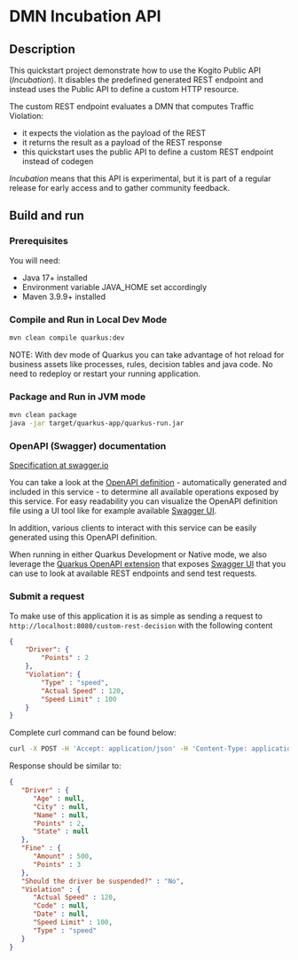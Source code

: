 # DMN Incubation API

## Description

This quickstart project demonstrate how to use the Kogito Public API (*Incubation*). It disables the predefined generated REST endpoint and instead uses the Public API to define a custom HTTP resource.

The custom REST endpoint evaluates a DMN that computes Traffic Violation:

- it expects the violation as the payload of the REST
- it returns the result as a payload of the REST response
- this quickstart uses the public API to define a custom REST endpoint instead of codegen

*Incubation* means that this API is experimental, but it is part of a regular release for early access and to gather community feedback.

## Build and run

### Prerequisites

You will need:
  - Java 17+ installed
  - Environment variable JAVA_HOME set accordingly
  - Maven 3.9.9+ installed

### Compile and Run in Local Dev Mode

```sh
mvn clean compile quarkus:dev
```

NOTE: With dev mode of Quarkus you can take advantage of hot reload for business assets like processes, rules, decision tables and java code. No need to redeploy or restart your running application.

### Package and Run in JVM mode

```sh
mvn clean package
java -jar target/quarkus-app/quarkus-run.jar
```

### OpenAPI (Swagger) documentation
[Specification at swagger.io](https://swagger.io/docs/specification/about/)

You can take a look at the [OpenAPI definition](http://localhost:8080/openapi?format=json) - automatically generated and included in this service - to determine all available operations exposed by this service. For easy readability you can visualize the OpenAPI definition file using a UI tool like for example available [Swagger UI](https://editor.swagger.io).

In addition, various clients to interact with this service can be easily generated using this OpenAPI definition.

When running in either Quarkus Development or Native mode, we also leverage the [Quarkus OpenAPI extension](https://quarkus.io/guides/openapi-swaggerui#use-swagger-ui-for-development) that exposes [Swagger UI](http://localhost:8080/swagger-ui/) that you can use to look at available REST endpoints and send test requests.

### Submit a request

To make use of this application it is as simple as sending a request to `http://localhost:8080/custom-rest-decision`  with the following content

```json
{
    "Driver": {
        "Points" : 2
    },
    "Violation": {
        "Type" : "speed",
        "Actual Speed" : 120,
        "Speed Limit" : 100
    }
}
```

Complete curl command can be found below:

```sh
curl -X POST -H 'Accept: application/json' -H 'Content-Type: application/json' -d '{"Driver":{"Points":2},"Violation":{"Type":"speed","Actual Speed":120,"Speed Limit":100}}' http://localhost:8080/custom-rest-decision
```

Response should be similar to:

```json
{
   "Driver" : {
      "Age" : null,
      "City" : null,
      "Name" : null,
      "Points" : 2,
      "State" : null
   },
   "Fine" : {
      "Amount" : 500,
      "Points" : 3
   },
   "Should the driver be suspended?" : "No",
   "Violation" : {
      "Actual Speed" : 120,
      "Code" : null,
      "Date" : null,
      "Speed Limit" : 100,
      "Type" : "speed"
   }
}
```

